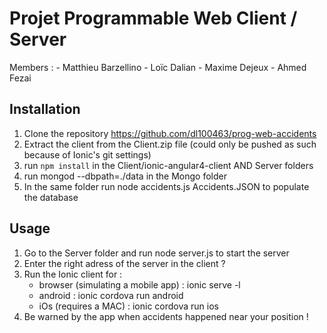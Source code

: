 # Projet Programmable Web Client / Server

Members :
	- Matthieu Barzellino
	- Loïc Dalian
	- Maxime Dejeux
	- Ahmed Fezai

## Installation

1. Clone the repository https://github.com/dl100463/prog-web-accidents
2. Extract the client from the Client.zip file (could only be pushed as such because of Ionic's git settings)
3. run `npm install` in the Client/ionic-angular4-client AND Server folders
4. run mongod --dbpath=./data in the Mongo folder
5. In the same folder run node accidents.js Accidents.JSON to populate the database

## Usage 

1. Go to the Server folder and run node server.js to start the server
2. Enter the right adress of the server in the client ?
3. Run the Ionic client for :
	- browser (simulating a mobile app) : ionic serve -l
	- android : ionic cordova run android
	- iOs (requires a MAC) : ionic cordova run ios
4. Be warned by the app when accidents happened near your position !
